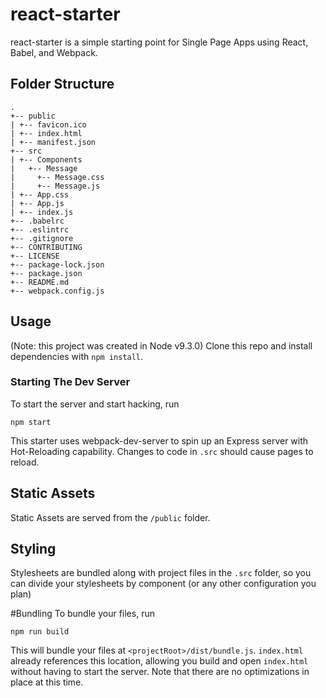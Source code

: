 # react-starter
react-starter is a simple starting point for Single Page Apps using React, Babel, and Webpack.

## Folder Structure
```
.
+-- public
| +-- favicon.ico
| +-- index.html
| +-- manifest.json
+-- src
| +-- Components
|   +-- Message
|     +-- Message.css
|     +-- Message.js
| +-- App.css
| +-- App.js
| +-- index.js
+-- .babelrc
+-- .eslintrc
+-- .gitignore
+-- CONTRIBUTING
+-- LICENSE
+-- package-lock.json
+-- package.json
+-- README.md
+-- webpack.config.js
```


## Usage
(Note: this project was created in Node v9.3.0)
Clone this repo and install dependencies with `npm install`. 

### Starting The Dev Server 
To start the server and start hacking, run
```
npm start
```
This starter uses webpack-dev-server to spin up an Express server with Hot-Reloading capability. Changes to code in `.src` should cause pages to reload.

## Static Assets
Static Assets are served from the `/public` folder.

## Styling
Stylesheets are bundled along with project files in the `.src` folder, so you can divide your stylesheets by component (or any other configuration you plan)

#Bundling
To bundle your files, run
```
npm run build
```
This will bundle your files at `<projectRoot>/dist/bundle.js`. `index.html` already references this location, allowing you build and open `index.html` without having to start the server. Note that there are no optimizations in place at this time. 